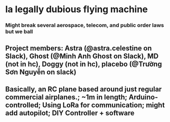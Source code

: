 # la legally dubious flying machine
### Might break several aerospace, telecom, and public order laws but we ball
## Project members: Astra (@astra.celestine on Slack), Ghost (@Minh Anh Ghost on Slack), MD (not in hc), Doggy (not in hc), placebo (@Trường Sơn Nguyễn on slack)

## Basically, an RC plane based around just regular commercial airplanes.; ~1m in length; Arduino-controlled; Using LoRa for communication; might add autopilot; DIY Controller + software
